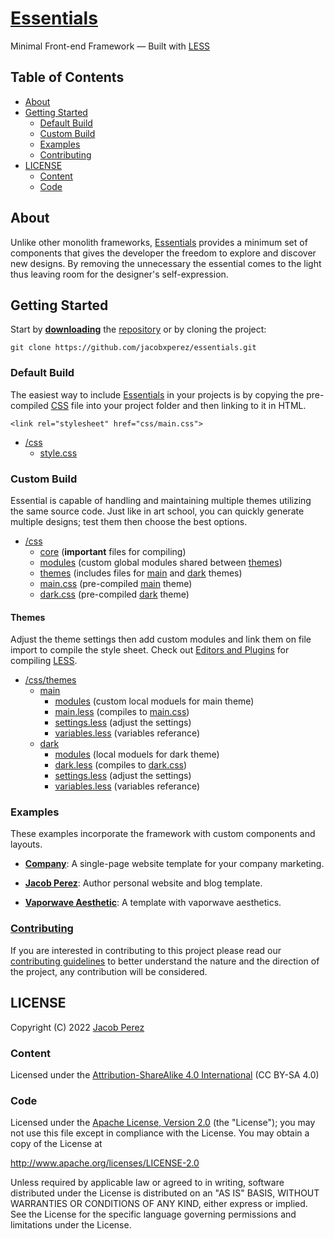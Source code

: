 # [Essentials](https://jacobxperez.github.io/essentials/)

Minimal Front-end Framework — Built with [LESS](http://lesscss.org/)

## Table of Contents

* [About](#about)
* [Getting Started](#getting-started)
    * [Default Build](#default-build)
    * [Custom Build](#custom-build)
    * [Examples](#examples)
    * [Contributing](#contributing)
* [LICENSE](#license)
    * [Content](#content)
    * [Code](#code)

## About

Unlike other monolith frameworks, [Essentials](https://jacobxperez.github.io/essentials/)
provides a minimum set of components that gives the developer the freedom to explore and
discover new designs. By removing the unnecessary the essential comes to the light thus
leaving room for the designer's self-expression.

## Getting Started

Start by **[downloading](https://github.com/jacobxperez/essentials/archive/master.zip)** the [repository](https://github.com/jacobxperez/essentials) or by cloning the project:

    git clone https://github.com/jacobxperez/essentials.git

### Default Build

The easiest way to include [Essentials](https://jacobxperez.github.io/essentials/) in your
projects is by copying the pre-compiled [CSS](https://github.com/jacobxperez/essentials/blob/master/css/main.css)
file into your project folder and then linking to it in HTML.

    <link rel="stylesheet" href="css/main.css">

* [/css](https://github.com/jacobxperez/essentials/tree/master/css/less)
    * [style.css](https://github.com/jacobxperez/essentials/blob/master/css/style.css)

### Custom Build

Essential is capable of handling and maintaining multiple themes utilizing the same source code.
Just like in art school, you can quickly generate multiple designs; test them then choose the best options.

* [/css](https://github.com/jacobxperez/essentials/tree/master/css)
    * [core](https://github.com/jacobxperez/essentials/tree/master/css/core) (**important** files for compiling)
    * [modules](https://github.com/jacobxperez/essentials/tree/master/css/modules) (custom global modules shared between [themes](https://github.com/jacobxperez/essentials/tree/master/css/themes))
    * [themes](https://github.com/jacobxperez/essentials/tree/master/css/themes) (includes files for [main](https://github.com/jacobxperez/essentials/tree/master/css/themes/main) and [dark](https://github.com/jacobxperez/essentials/tree/master/css/themes/dark) themes)
    * [main.css](https://github.com/jacobxperez/essentials/blob/master/css/main.css) (pre-compiled [main](https://github.com/jacobxperez/essentials/tree/master/css/themes/main) theme)
    * [dark.css](https://github.com/jacobxperez/essentials/blob/master/css/dark.css) (pre-compiled [dark](https://github.com/jacobxperez/essentials/tree/master/css/themes/dark)  theme)

#### Themes

Adjust the theme settings then add custom modules and link them on file import to compile the style sheet.
Check out [Editors and Plugins](http://lesscss.org/tools/#editors-and-plugins) for compiling [LESS](http://lesscss.org/).

* [/css/themes](https://github.com/jacobxperez/essentials/tree/master/css/themes)
    * [main](https://github.com/jacobxperez/essentials/tree/master/css/themes/main)
        * [modules](https://github.com/jacobxperez/essentials/tree/master/css/themes/main/modules) (custom local moduels for main theme)
        * [main.less](https://github.com/jacobxperez/essentials/blob/master/css/themes/main/main.less) (compiles to [main.css](https://github.com/jacobxperez/essentials/blob/master/css/main.css))
        * [settings.less](https://github.com/jacobxperez/essentials/blob/master/css/themes/main/settings.less) (adjust the settings)
        * [variables.less](https://github.com/jacobxperez/essentials/blob/master/css/themes/main/variables.less) (variables referance)
    * [dark](https://github.com/jacobxperez/essentials/tree/master/css/themes/dark)
        * [modules](https://github.com/jacobxperez/essentials/tree/master/css/themes/dark/modules) (local moduels for dark theme)
        * [dark.less](https://github.com/jacobxperez/essentials/blob/master/css/themes/dark/dark.less) (compiles to [dark.css](https://github.com/jacobxperez/essentials/blob/master/css/dark.css))
        * [settings.less](https://github.com/jacobxperez/essentials/blob/master/css/themes/dark/settings.less) (adjust the settings)
        * [variables.less](https://github.com/jacobxperez/essentials/blob/master/css/themes/dark/variables.less) (variables referance)

### Examples

These examples incorporate the framework with custom components and layouts.

* **[Company](https://github.com/jacobxperez/company)**:
A single-page website template for your company marketing.

* **[Jacob Perez](https://github.com/jacobxperez/blog)**:
Author personal website and blog template.

* **[Vaporwave Aesthetic](https://github.com/jacobxperez/vaporwave-aesthetic)**:
A template with vaporwave aesthetics.

### [Contributing](https://github.com/jacobxperez/essentials/blob/master/CONTRIBUTING.md)

If you are interested in contributing to this project please read our
[contributing guidelines](https://github.com/jacobxperez/essentials/blob/master/CONTRIBUTING.md)
to better understand the nature and the direction of the project, any contribution
will be considered.

## LICENSE

Copyright (C) 2022 [Jacob Perez](https://github.com/jacobxperez)

### Content

Licensed under the [Attribution-ShareAlike 4.0 International](https://creativecommons.org/licenses/by-sa/4.0/) (CC BY-SA 4.0) 

### Code

Licensed under the [Apache License, Version 2.0](http://www.apache.org/licenses/LICENSE-2.0) (the "License");
you may not use this file except in compliance with the License.
You may obtain a copy of the License at

http://www.apache.org/licenses/LICENSE-2.0

Unless required by applicable law or agreed to in writing, software
distributed under the License is distributed on an "AS IS" BASIS,
WITHOUT WARRANTIES OR CONDITIONS OF ANY KIND, either express or implied.
See the License for the specific language governing permissions and
limitations under the License.
